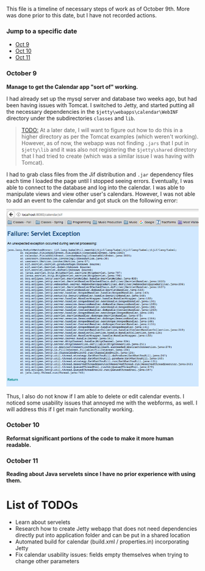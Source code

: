 This file is a timeline of necessary steps of work as of October 9th. 
More was done prior to this date, but I have not recorded actions.

### Jump to a specific date

 * [Oct 9](https://github.com/K33TY/Jif-Sif-to-Fabric/blob/master/Docs/Log.md#october-9)
 * [Oct 10](https://github.com/K33TY/Jif-Sif-to-Fabric/blob/master/Docs/Log.md#october-10)
 * [Oct 11](https://github.com/K33TY/Jif-Sif-to-Fabric/blob/master/Docs/Log.md#october-11)

### October 9
**Manage to get the Calendar app "sort of" working.** 

I had already set up the mysql server and database two weeks ago, but had been having issues with Tomcat. I switched to Jetty, and started putting all the necessary dependencies in the `$jetty\webapps\calendar\WebINF` directory under the subdirectories `classes` and `lib`.

> <span style="color:red">[TODO:](https://github.com/K33TY/Jif-Sif-to-Fabric/blob/master/Docs/Log.md#list-of-todos)</span> At a later date, I will want to figure out how to do this in a higher directory as per the Tomcat examples (which weren't working). However, as of now, the webapp was not finding `.jars` that I put in `$jetty\lib` and it was also not registering the `$jetty\shared` directory that I had tried to create (which was a similar issue I was having with Tomcat).

I had to grab class files from the Jif distribution and `.jar` dependency files each time I loaded the page until I stopped seeing errors. Eventually, I was able to connect to the database and log into the calendar. I was able to manipulate views and view other user's calendars. However, I was not able to add an event to the calendar and got stuck on the following error:

![no meetLbl method found](https://github.com/K33TY/Jif-Sif-to-Fabric/blob/master/Docs/Images/noMeetLabelMethod.png "no meetLbl method found")

Thus, I also do not know if I am able to delete or edit calendar events. I noticed some usability issues that annoyed me with the webforms, as well. I will address this if I get main functionality working.

### October 10
**Reformat significant portions of the code to make it more human readable.** 

### October 11
**Reading about Java servelets since I have no prior experience with using them.**

# List of TODOs

  * Learn about servelets
  * Research how to create Jetty webapp that does not need dependencies directly put into application folder and can be put in a shared location
  * Automated build for calendar (build.xml / properties.in) incorporating Jetty
  * Fix calendar usability issues: fields empty themselves when trying to change other parameters

